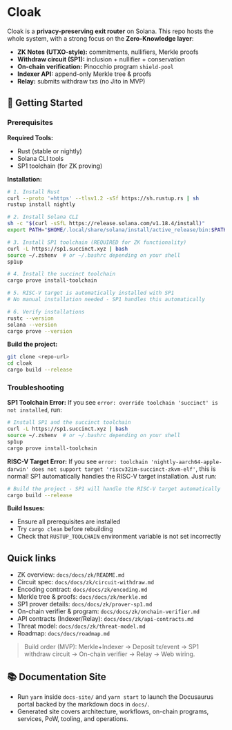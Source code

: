 # Cloak

Cloak is a **privacy-preserving exit router** on Solana. This repo hosts the whole system, with a strong focus on the **Zero-Knowledge layer**:

- **ZK Notes (UTXO-style):** commitments, nullifiers, Merkle proofs
- **Withdraw circuit (SP1):** inclusion + nullifier + conservation
- **On-chain verification:** Pinocchio program `shield-pool`
- **Indexer API:** append-only Merkle tree & proofs
- **Relay:** submits withdraw txs (no Jito in MVP)

## 🚀 Getting Started

### Prerequisites

**Required Tools:**
- Rust (stable or nightly)
- Solana CLI tools
- SP1 toolchain (for ZK proving)

**Installation:**

```bash
# 1. Install Rust
curl --proto '=https' --tlsv1.2 -sSf https://sh.rustup.rs | sh
rustup install nightly

# 2. Install Solana CLI
sh -c "$(curl -sSfL https://release.solana.com/v1.18.4/install)"
export PATH="$HOME/.local/share/solana/install/active_release/bin:$PATH"

# 3. Install SP1 toolchain (REQUIRED for ZK functionality)
curl -L https://sp1.succinct.xyz | bash
source ~/.zshenv  # or ~/.bashrc depending on your shell
sp1up

# 4. Install the succinct toolchain
cargo prove install-toolchain

# 5. RISC-V target is automatically installed with SP1
# No manual installation needed - SP1 handles this automatically

# 6. Verify installations
rustc --version
solana --version
cargo prove --version
```

**Build the project:**
```bash
git clone <repo-url>
cd cloak
cargo build --release
```

### Troubleshooting

**SP1 Toolchain Error:**
If you see `error: override toolchain 'succinct' is not installed`, run:
```bash
# Install SP1 and the succinct toolchain
curl -L https://sp1.succinct.xyz | bash
source ~/.zshenv  # or ~/.bashrc depending on your shell
sp1up
cargo prove install-toolchain
```

**RISC-V Target Error:**
If you see `error: toolchain 'nightly-aarch64-apple-darwin' does not support target 'riscv32im-succinct-zkvm-elf'`, this is normal! SP1 automatically handles the RISC-V target installation. Just run:
```bash
# Build the project - SP1 will handle the RISC-V target automatically
cargo build --release
```

**Build Issues:**
- Ensure all prerequisites are installed
- Try `cargo clean` before rebuilding
- Check that `RUSTUP_TOOLCHAIN` environment variable is not set incorrectly

## Quick links

- ZK overview: `docs/docs/zk/README.md`
- Circuit spec: `docs/docs/zk/circuit-withdraw.md`
- Encoding contract: `docs/docs/zk/encoding.md`
- Merkle tree & proofs: `docs/docs/zk/merkle.md`
- SP1 prover details: `docs/docs/zk/prover-sp1.md`
- On-chain verifier & program: `docs/docs/zk/onchain-verifier.md`
- API contracts (Indexer/Relay): `docs/docs/zk/api-contracts.md`
- Threat model: `docs/docs/zk/threat-model.md`
- Roadmap: `docs/docs/roadmap.md`

> Build order (MVP): Merkle+Indexer → Deposit tx/event → SP1 withdraw circuit → On-chain verifier → Relay → Web wiring.

## 📚 Documentation Site

- Run `yarn` inside `docs-site/` and `yarn start` to launch the Docusaurus portal backed by the markdown docs in `docs/`.
- Generated site covers architecture, workflows, on-chain programs, services, PoW, tooling, and operations.
